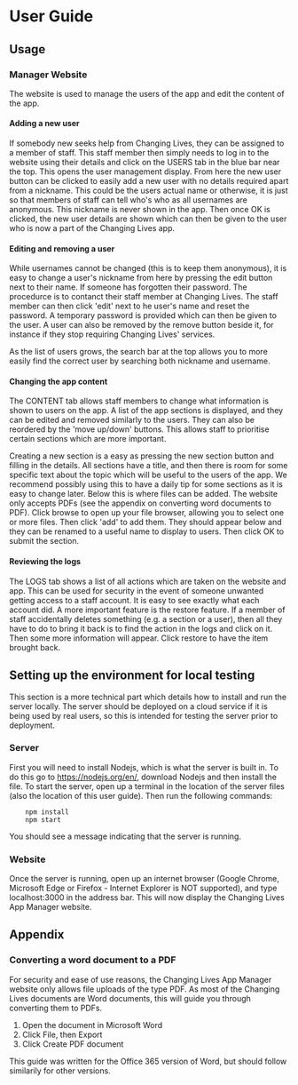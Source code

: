 # User Guide

## **Usage**

### **Manager Website**
The website is used to manage the users of the app and edit the content of the app. 

#### Adding a new user
If somebody new seeks help from Changing Lives, they can be assigned to a member of staff. This staff member then simply needs to log in to the website using their details and click on the USERS tab in the blue bar near the top. This opens the user management display. From here the new user button can be clicked to easily add a new user with no details required apart from a nickname. This could be the users actual name or otherwise, it is just so that members of staff can tell who's who as all usernames are anonymous. This nickname is never shown in the app. Then once OK is clicked, the new user details are shown which can then be given to the user who is now a part of the Changing Lives app.

#### Editing and removing a user
While usernames cannot be changed (this is to keep them anonymous), it is easy to change a user's nickname from here by pressing the edit button next to their name. If someone has forgotten their password. The procedurce is to contanct their staff member at Changing Lives. The staff member can then click 'edit' next to he user's name and reset the password. A temporary password is provided which can then be given to the user. A user can also be removed by the remove button beside it, for instance if they stop requiring Changing Lives' services.

As the list of users grows, the search bar at the top allows you to more easily find the correct user by searching both nickname and username.

#### Changing the app content
The CONTENT tab allows staff members to change what information is shown to users on the app. A list of the app sections is displayed, and they can be edited and removed similarly to the users. They can also be reordered by the 'move up/down' buttons. This allows staff to prioritise certain sections which are more important.

Creating a new section is a easy as pressing the new section button and filling in the details. All sections have a title, and then there is room for some specific text about the topic which will be useful to the users of the app. We recommend possibly using this to have a daily tip for some sections as it is easy to change later. Below this is where files can be added. The website only accepts PDFs (see the appendix on converting word documents to PDF). Click browse to open up your file browser, allowing you to select one or more files. Then click 'add' to add them. They should appear below and they can be renamed to a useful name to display to users. Then click OK to submit the section.

#### Reviewing the logs
The LOGS tab shows a list of all actions which are taken on the website and app. This can be used for security in the event of someone unwanted getting access to a staff account. It is easy to see exactly what each account did. A more important feature is the restore feature. If a member of staff accidentally deletes something (e.g. a section or a user), then all they have to do to bring it back is to find the action in the logs and click on it. Then some more information will appear. Click restore to have the item brought back.

## **Setting up the environment for local testing**

This section is a more technical part which details how to install and run the server locally. The server should be deployed on a cloud service if it is being used by real users, so this is intended for testing the server prior to deployment.

### **Server**

First you will need to install Nodejs, which is what the server is built in. To do this go to https://nodejs.org/en/, download Nodejs and then install the file.
To start the server, open up a terminal in the location of the server files (also the location of this user guide). Then run the following commands:

        npm install
        npm start

You should see a message indicating that the server is running.

### **Website**
Once the server is running, open up an internet browser (Google Chrome, Microsoft Edge or Firefox - Internet Explorer is NOT supported), and type localhost:3000 in the address bar. This will now display the Changing Lives App Manager website.

## **Appendix**

### **Converting a word document to a PDF**

For security and ease of use reasons, the Changing Lives App Manager website only allows file uploads of the type PDF. As most of the Changing Lives documents are Word documents, this will guide you through converting them to PDFs.

1. Open the document in Microsoft Word
2. Click File, then Export
3. Click Create PDF document

This guide was written for the Office 365 version of Word, but should follow similarily for other versions.
